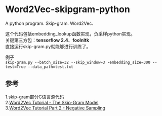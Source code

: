# Word2Vec-skipgram-python
A python program. Skip-gram. Word2Vec.  

  
这个代码包括embedding_lookup函数实现，负采样python实现。  
关键第三方包：__tensorflow 2.4__、__foolnltk__  
直接运行skip-gram.py就能够进行训练了。  

例子  
`skip-gram.py --batch_size=32 --skip_window=3 -embedding_size=300 --test=True --data_path=test.txt`  


参考  
-
1.skip-gram部分C语言源代码  
2.[Word2Vec Tutorial - The Skip-Gram Model](http://mccormickml.com/2016/04/19/word2vec-tutorial-the-skip-gram-model/)  
3.[Word2Vec Tutorial Part 2 - Negative Sampling](http://mccormickml.com/2017/01/11/word2vec-tutorial-part-2-negative-sampling/)  
